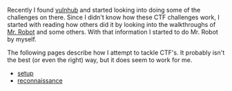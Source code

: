 Recently I found [vulnhub](https://vulnhub.com) and started looking into doing some of the challenges on there. Since I didn't know how these CTF challenges work, I started with reading how others did it by looking into the walkthroughs of [Mr. Robot](https://www.vulnhub.com/entry/mr-robot-1,151/) and some others. With that information I started to do Mr. Robot by myself.

The following pages describe how I attempt to tackle CTF's. It probably isn't the best (or even the right) way, but it does seem to work for me.

- [setup](/security/setup)
- [reconnaissance](/security/reconnaissance)
